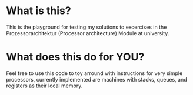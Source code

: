 # What is this?

This is the playground for testing my solutions to excercises in the Prozessorarchitektur (Processor architecture) Module at university.

# What does this do for YOU?
Feel free to use this code to toy arround with instructions for very simple processors,
currently implemented are machines with stacks, queues, and registers as their local memory.